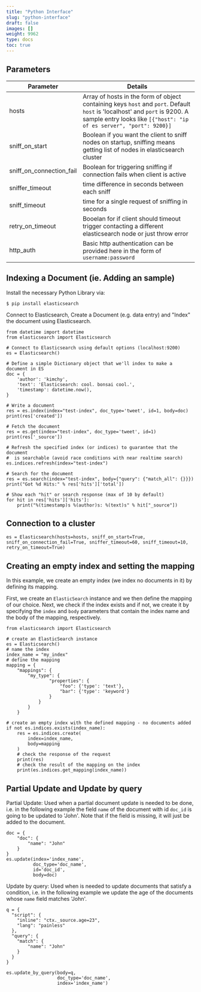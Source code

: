 ```yaml
---
title: "Python Interface"
slug: "python-interface"
draft: false
images: []
weight: 9962
type: docs
toc: true
---
```


## Parameters
| Parameter | Details |
| ------ | ------ |
| hosts   | Array of hosts in the form of object containing keys `host` and `port`. Default `host` is 'localhost' and `port` is 9200. A sample entry looks like   `[{"host": "ip of es server", "port": 9200}]`|
|sniff_on_start| Boolean if you want the client to sniff nodes on startup, sniffing means getting list of nodes in elasticsearch cluster|
|sniff_on_connection_fail| Boolean for triggering sniffing if connection fails when client is active|
| sniffer_timeout | time difference in seconds between each sniff|
| sniff_timeout | time for a single request of sniffing in seconds|
| retry_on_timeout |Booelan for if client should timeout trigger contacting a different elasticsearch node or just throw error|
|http_auth| Basic http authentication can be provided here in the form of `username:password`|


## Indexing a Document (ie. Adding an sample)
Install the necessary Python Library via:

    $ pip install elasticsearch

Connect to Elasticsearch, Create a Document (e.g. data entry) and "Index" the document using Elasticsearch.

    from datetime import datetime
    from elasticsearch import Elasticsearch

    # Connect to Elasticsearch using default options (localhost:9200)
    es = Elasticsearch()

    # Define a simple Dictionary object that we'll index to make a document in ES
    doc = {
        'author': 'kimchy',
        'text': 'Elasticsearch: cool. bonsai cool.',
        'timestamp': datetime.now(),
    }

    # Write a document
    res = es.index(index="test-index", doc_type='tweet', id=1, body=doc)
    print(res['created'])

    # Fetch the document
    res = es.get(index="test-index", doc_type='tweet', id=1)
    print(res['_source'])

    # Refresh the specified index (or indices) to guarantee that the document
    #  is searchable (avoid race conditions with near realtime search)
    es.indices.refresh(index="test-index")

    # Search for the document
    res = es.search(index="test-index", body={"query": {"match_all": {}}})
    print("Got %d Hits:" % res['hits']['total'])

    # Show each "hit" or search response (max of 10 by default)
    for hit in res['hits']['hits']:
        print("%(timestamp)s %(author)s: %(text)s" % hit["_source"])

## Connection to a cluster
    es = Elasticsearch(hosts=hosts, sniff_on_start=True, sniff_on_connection_fail=True, sniffer_timeout=60, sniff_timeout=10, retry_on_timeout=True)

## Creating an empty index and setting the mapping
In this example, we create an empty index (we index no documents in it) by defining its mapping.

First, we create an `ElasticSearch` instance and we then define the mapping of our choice. Next, we check if the index exists and if not, we create it by specifying the `index` and `body` parameters that contain the index name and the body of the mapping, respectively.
 
    from elasticsearch import Elasticsearch
    
    # create an ElasticSearch instance
    es = Elasticsearch()
    # name the index
    index_name = "my_index"
    # define the mapping
    mapping = {
        "mappings": {
            "my_type": {
                    "properties": {
                        "foo": {'type': 'text'},
                        "bar": {'type': 'keyword'}
                    }
                }
            }
        }
        
    # create an empty index with the defined mapping - no documents added
    if not es.indices.exists(index_name):
        res = es.indices.create(
            index=index_name,
            body=mapping
        )
        # check the response of the request
        print(res)
        # check the result of the mapping on the index
        print(es.indices.get_mapping(index_name))

## Partial Update and Update by query
Partial Update: Used when a partial document update is needed to be done, i.e. in the following example the field `name` of the document with id `doc_id` is going to be updated to 'John'. Note that if the field is missing, it will just be added to the document.

    doc = {
        "doc": {
            "name": "John"
        }
    }
    es.update(index='index_name',
              doc_type='doc_name',
              id='doc_id',
              body=doc)

Update by query: Used when is needed to update documents that satisfy a condition, i.e. in the following example we update the age of the documents whose `name` field matches 'John'.

   
    q = {
      "script": {
        "inline": "ctx._source.age=23",
        "lang": "painless"
      },
      "query": {
        "match": {
            "name": "John"
        }
      }
    }

    es.update_by_query(body=q, 
                       doc_type='doc_name', 
                       index='index_name')

